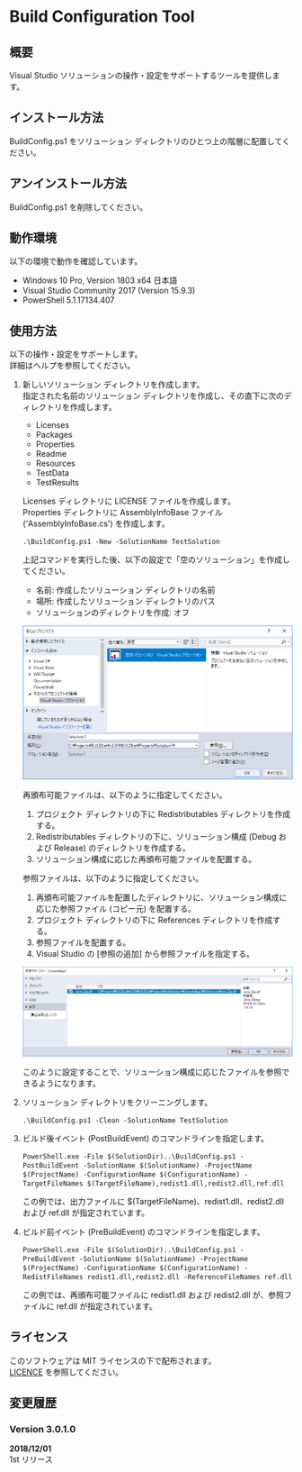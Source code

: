 Build Configuration Tool
========================

概要
----
Visual Studio ソリューションの操作・設定をサポートするツールを提供します。


インストール方法
----------------
BuildConfig.ps1 をソリューション ディレクトリのひとつ上の階層に配置してください。  


アンインストール方法
--------------------
BuildConfig.ps1 を削除してください。


動作環境
--------
以下の環境で動作を確認しています。
 - Windows 10 Pro, Version 1803 x64 日本語
 - Visual Studio Community 2017 (Version 15.9.3)
 - PowerShell 5.1.17134.407


使用方法
--------
以下の操作・設定をサポートします。  
詳細はヘルプを参照してください。

1. 新しいソリューション ディレクトリを作成します。  
   指定された名前のソリューション ディレクトリを作成し、その直下に次のディレクトリを作成します。

    - Licenses
    - Packages
    - Properties
    - Readme
    - Resources
    - TestData
    - TestResults

   Licenses ディレクトリに LICENSE ファイルを作成します。  
   Properties ディレクトリに AssemblyInfoBase ファイル ('AssemblyInfoBase.cs') を作成します。

   ```powershell:sample
   .\BuildConfig.ps1 -New -SolutionName TestSolution
   ```

   上記コマンドを実行した後、以下の設定で「空のソリューション」を作成してください。

   - 名前: 作成したソリューション ディレクトリの名前
   - 場所: 作成したソリューション ディレクトリのパス
   - ソリューションのディレクトリを作成: オフ

   ![新しいプロジェクト](./images/NewSolution.png)

   再頒布可能ファイルは、以下のように指定してください。
   
   1. プロジェクト ディレクトリの下に Redistributables ディレクトリを作成する。
   2. Redistributables ディレクトリの下に、ソリューション構成 (Debug および Release) のディレクトリを作成する。
   3. ソリューション構成に応じた再頒布可能ファイルを配置する。

   参照ファイルは、以下のように指定してください。

   1. 再頒布可能ファイルを配置したディレクトリに、ソリューション構成に応じた参照ファイル (コピー元) を配置する。
   2. プロジェクト ディレクトリの下に References ディレクトリを作成する。
   2. 参照ファイルを配置する。
   3. Visual Studio の [参照の追加] から参照ファイルを指定する。

   ![参照の追加](./images/AddReference.png)

   このように設定することで、ソリューション構成に応じたファイルを参照できるようになります。

2. ソリューション ディレクトリをクリーニングします。

   ```powershell:sample
   .\BuildConfig.ps1 -Clean -SolutionName TestSolution
   ```

3. ビルド後イベント (PostBuildEvent) のコマンドラインを指定します。

   ```powershell:sample
   PowerShell.exe -File $(SolutionDir)..\BuildConfig.ps1 -PostBuildEvent -SolutionName $(SolutionName) -ProjectName $(ProjectName) -ConfigurationName $(ConfigurationName) -TargetFileNames $(TargetFileName),redist1.dll,redist2.dll,ref.dll
   ```

   この例では、出力ファイルに $(TargetFileName)、redist1.dll、redist2.dll および ref.dll が指定されています。

4. ビルド前イベント (PreBuildEvent) のコマンドラインを指定します。

   ```powershell:sample
   PowerShell.exe -File $(SolutionDir)..\BuildConfig.ps1 -PreBuildEvent -SolutionName $(SolutionName) -ProjectName $(ProjectName) -ConfigurationName $(ConfigurationName) -RedistFileNames redist1.dll,redist2.dll -ReferenceFileNames ref.dll
   ```

   この例では、再頒布可能ファイルに redist1.dll および redist2.dll が、参照ファイルに ref.dll が指定されています。

ライセンス
----------
このソフトウェアは MIT ライセンスの下で配布されます。  
[LICENCE](/LICENSE "LICENSE") を参照してください。


変更履歴
--------
### Version 3.0.1.0
**2018/12/01**  
1st リリース
